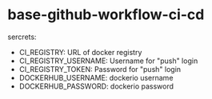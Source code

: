 # base-github-workflow-ci-cd

sercrets:

  - CI_REGISTRY: URL of docker registry
  - CI_REGISTRY_USERNAME: Username for "push" login
  - CI_REGISTRY_TOKEN: Password for "push" login
  - DOCKERHUB_USERNAME: dockerio username
  - DOCKERHUB_PASSWORD: dockerio password

